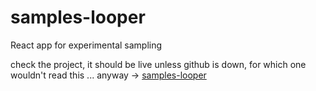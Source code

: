 # samples-looper
React app for experimental sampling

check the project, it should be live unless github is down, for which one wouldn't read this ... anyway  -> [samples-looper](https://rooom13.github.io/samples-looper/)
